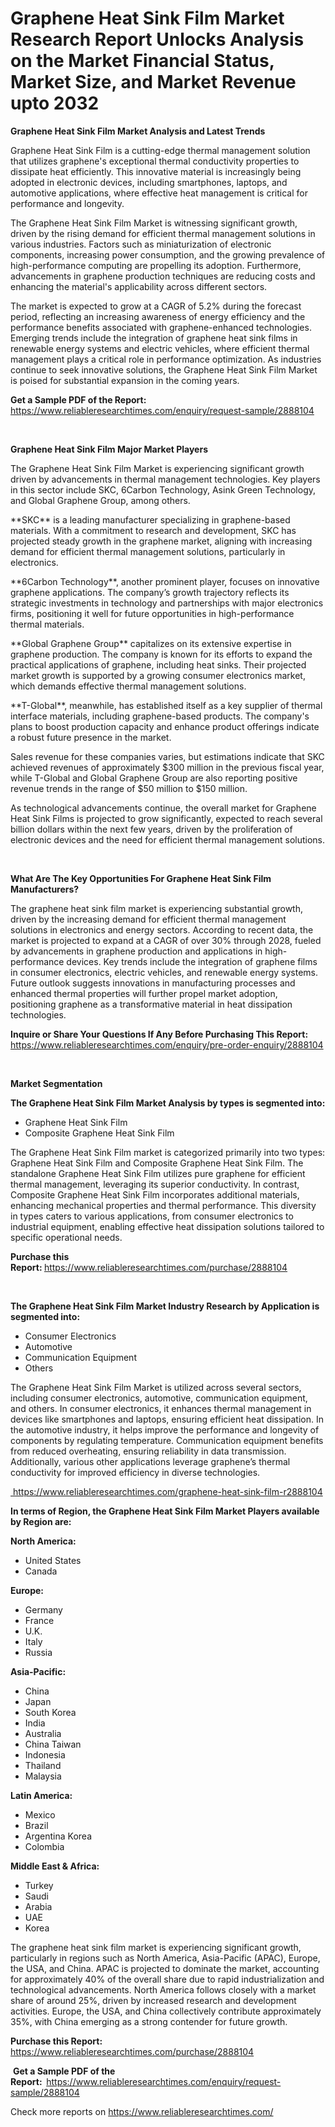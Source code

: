 <p><h1>Graphene Heat Sink Film Market Research Report Unlocks Analysis on the Market Financial Status, Market Size, and Market Revenue upto 2032</h1></p><p><strong>Graphene Heat Sink Film Market Analysis and Latest Trends</strong></p>
<p><p>Graphene Heat Sink Film is a cutting-edge thermal management solution that utilizes graphene's exceptional thermal conductivity properties to dissipate heat efficiently. This innovative material is increasingly being adopted in electronic devices, including smartphones, laptops, and automotive applications, where effective heat management is critical for performance and longevity.</p><p>The Graphene Heat Sink Film Market is witnessing significant growth, driven by the rising demand for efficient thermal management solutions in various industries. Factors such as miniaturization of electronic components, increasing power consumption, and the growing prevalence of high-performance computing are propelling its adoption. Furthermore, advancements in graphene production techniques are reducing costs and enhancing the material's applicability across different sectors.</p><p>The market is expected to grow at a CAGR of 5.2% during the forecast period, reflecting an increasing awareness of energy efficiency and the performance benefits associated with graphene-enhanced technologies. Emerging trends include the integration of graphene heat sink films in renewable energy systems and electric vehicles, where efficient thermal management plays a critical role in performance optimization. As industries continue to seek innovative solutions, the Graphene Heat Sink Film Market is poised for substantial expansion in the coming years.</p></p>
<p><strong>Get a Sample PDF of the Report:&nbsp;</strong> <a href="https://www.reliableresearchtimes.com/enquiry/request-sample/2888104?utm_campaign=3088&utm_medium=2&utm_source=Github&utm_content=ia&utm_term=14032025&utm_id=graphene-heat-sink-film">https://www.reliableresearchtimes.com/enquiry/request-sample/2888104</a></p>
<p>&nbsp;</p>
<p><strong>Graphene Heat Sink Film Major Market Players</strong></p>
<p><p>The Graphene Heat Sink Film Market is experiencing significant growth driven by advancements in thermal management technologies. Key players in this sector include SKC, 6Carbon Technology, Asink Green Technology, and Global Graphene Group, among others.</p><p>**SKC** is a leading manufacturer specializing in graphene-based materials. With a commitment to research and development, SKC has projected steady growth in the graphene market, aligning with increasing demand for efficient thermal management solutions, particularly in electronics.</p><p>**6Carbon Technology**, another prominent player, focuses on innovative graphene applications. The company’s growth trajectory reflects its strategic investments in technology and partnerships with major electronics firms, positioning it well for future opportunities in high-performance thermal materials.</p><p>**Global Graphene Group** capitalizes on its extensive expertise in graphene production. The company is known for its efforts to expand the practical applications of graphene, including heat sinks. Their projected market growth is supported by a growing consumer electronics market, which demands effective thermal management solutions.</p><p>**T-Global**, meanwhile, has established itself as a key supplier of thermal interface materials, including graphene-based products. The company's plans to boost production capacity and enhance product offerings indicate a robust future presence in the market.</p><p>Sales revenue for these companies varies, but estimations indicate that SKC achieved revenues of approximately $300 million in the previous fiscal year, while T-Global and Global Graphene Group are also reporting positive revenue trends in the range of $50 million to $150 million.</p><p>As technological advancements continue, the overall market for Graphene Heat Sink Films is projected to grow significantly, expected to reach several billion dollars within the next few years, driven by the proliferation of electronic devices and the need for efficient thermal management solutions.</p></p>
<p>&nbsp;</p>
<p><strong>What Are The Key Opportunities For Graphene Heat Sink Film Manufacturers?</strong></p>
<p><p>The graphene heat sink film market is experiencing substantial growth, driven by the increasing demand for efficient thermal management solutions in electronics and energy sectors. According to recent data, the market is projected to expand at a CAGR of over 30% through 2028, fueled by advancements in graphene production and applications in high-performance devices. Key trends include the integration of graphene films in consumer electronics, electric vehicles, and renewable energy systems. Future outlook suggests innovations in manufacturing processes and enhanced thermal properties will further propel market adoption, positioning graphene as a transformative material in heat dissipation technologies.</p></p>
<p><strong>Inquire or Share Your Questions If Any Before Purchasing This Report:</strong> <a href="https://www.reliableresearchtimes.com/enquiry/pre-order-enquiry/2888104?utm_campaign=3088&utm_medium=2&utm_source=Github&utm_content=ia&utm_term=14032025&utm_id=graphene-heat-sink-film">https://www.reliableresearchtimes.com/enquiry/pre-order-enquiry/2888104</a></p>
<p>&nbsp;</p>
<p><strong>Market Segmentation</strong></p>
<p><strong>The Graphene Heat Sink Film Market Analysis by types is segmented into:</strong></p>
<p><ul><li>Graphene Heat Sink Film</li><li>Composite Graphene Heat Sink Film</li></ul></p>
<p><p>The Graphene Heat Sink Film market is categorized primarily into two types: Graphene Heat Sink Film and Composite Graphene Heat Sink Film. The standalone Graphene Heat Sink Film utilizes pure graphene for efficient thermal management, leveraging its superior conductivity. In contrast, Composite Graphene Heat Sink Film incorporates additional materials, enhancing mechanical properties and thermal performance. This diversity in types caters to various applications, from consumer electronics to industrial equipment, enabling effective heat dissipation solutions tailored to specific operational needs.</p></p>
<p><strong>Purchase this Report:&nbsp;</strong><a href="https://www.reliableresearchtimes.com/purchase/2888104?utm_campaign=3088&utm_medium=2&utm_source=Github&utm_content=ia&utm_term=14032025&utm_id=graphene-heat-sink-film">https://www.reliableresearchtimes.com/purchase/2888104</a></p>
<p>&nbsp;</p>
<p><strong>The Graphene Heat Sink Film Market Industry Research by Application is segmented into:</strong></p>
<p><ul><li>Consumer Electronics</li><li>Automotive</li><li>Communication Equipment</li><li>Others</li></ul></p>
<p><p>The Graphene Heat Sink Film Market is utilized across several sectors, including consumer electronics, automotive, communication equipment, and others. In consumer electronics, it enhances thermal management in devices like smartphones and laptops, ensuring efficient heat dissipation. In the automotive industry, it helps improve the performance and longevity of components by regulating temperature. Communication equipment benefits from reduced overheating, ensuring reliability in data transmission. Additionally, various other applications leverage graphene’s thermal conductivity for improved efficiency in diverse technologies.</p></p>
<p><a href="https://www.reliableresearchtimes.com/graphene-heat-sink-film-r2888104?utm_campaign=3088&utm_medium=2&utm_source=Github&utm_content=ia&utm_term=14032025&utm_id=graphene-heat-sink-film">&nbsp;https://www.reliableresearchtimes.com/graphene-heat-sink-film-r2888104</a></p>
<p><strong>In terms of Region, the Graphene Heat Sink Film Market Players available by Region are:</strong></p>
<p>
    <p> <strong> North America: </strong>
        <ul>
            <li>United States</li>
            <li>Canada</li>
        </ul>
        </p> 
    <p> <strong> Europe: </strong>
        <ul>
            <li>Germany</li>
            <li>France</li>
            <li>U.K.</li>
            <li>Italy</li>
            <li>Russia</li>
        </ul>
        </p> 
    <p> <strong> Asia-Pacific: </strong>
        <ul>
            <li>China</li>
            <li>Japan</li>
            <li>South Korea</li>
            <li>India</li>
            <li>Australia</li>
            <li>China Taiwan</li>
            <li>Indonesia</li>
            <li>Thailand</li>
            <li>Malaysia</li>
        </ul>
        </p> 
    <p> <strong> Latin America: </strong>
        <ul>
            <li>Mexico</li>
            <li>Brazil</li>
            <li>Argentina Korea</li>
            <li>Colombia</li>
        </ul>
        </p> 
    <p> <strong> Middle East & Africa: </strong>
        <ul>
            <li>Turkey</li>
            <li>Saudi</li>
            <li>Arabia</li>
            <li>UAE</li>
            <li>Korea</li>
        </ul>
    </p>
    </p>
<p><p>The graphene heat sink film market is experiencing significant growth, particularly in regions such as North America, Asia-Pacific (APAC), Europe, the USA, and China. APAC is projected to dominate the market, accounting for approximately 40% of the overall share due to rapid industrialization and technological advancements. North America follows closely with a market share of around 25%, driven by increased research and development activities. Europe, the USA, and China collectively contribute approximately 35%, with China emerging as a strong contender for future growth.</p></p>
<p><strong>Purchase this Report: </strong><a href="https://www.reliableresearchtimes.com/purchase/2888104?utm_campaign=3088&utm_medium=2&utm_source=Github&utm_content=ia&utm_term=14032025&utm_id=graphene-heat-sink-film">https://www.reliableresearchtimes.com/purchase/2888104</a></p>
<p>&nbsp;<strong>Get a Sample PDF of the Report:&nbsp;&nbsp;</strong><a href="https://www.reliableresearchtimes.com/enquiry/request-sample/2888104?utm_campaign=3088&utm_medium=2&utm_source=Github&utm_content=ia&utm_term=14032025&utm_id=graphene-heat-sink-film">https://www.reliableresearchtimes.com/enquiry/request-sample/2888104</a></p>
<p><strong></strong></p>
<p>Check more reports on <a href="https://www.reliableresearchtimes.com/?utm_campaign=3088&utm_medium=2&utm_source=Github&utm_content=ia&utm_term=14032025&utm_id=graphene-heat-sink-film">https://www.reliableresearchtimes.com/</a></p>